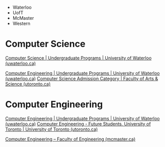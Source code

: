 - Waterloo
- UofT
- McMaster
- Western

# Computer Science

[Computer Science | Undergraduate Programs | University of Waterloo (uwaterloo.ca)](https://uwaterloo.ca/future-students/programs/computer-science)

[Computer Engineering | Undergraduate Programs | University of Waterloo (uwaterloo.ca)](https://uwaterloo.ca/future-students/programs/computer-engineering)
[Computer Science Admission Category | Faculty of Arts & Science (utoronto.ca)](https://www.artsci.utoronto.ca/future/ready-apply/admission-categories/computer-science)

# Computer Engineering
[Computer Engineering | Undergraduate Programs | University of Waterloo (uwaterloo.ca)](https://uwaterloo.ca/future-students/programs/computer-engineering)
[Computer Engineering - Future Students. University of Toronto | University of Toronto (utoronto.ca)](https://future.utoronto.ca/undergraduate-programs/computer-engineering/)

[Computer Engineering – Faculty of Engineering (mcmaster.ca)](https://www.eng.mcmaster.ca/ece/degree-options/computer-engineering/)